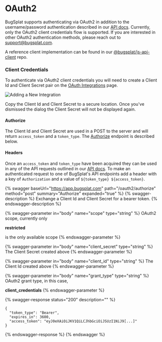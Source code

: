 # OAuth2

BugSplat supports authenticating via OAuth2 in addition to the username/password authentication described in our [API docs](api/). Currently, only the OAuth2 client credentials flow is supported. If you are interested in other OAuth2 authentication methods, please reach out to [support@bugsplat.com](mailto:support@bugsplat.com).

A reference client implementation can be found in our [@bugsplat/js-api-client](https://github.com/BugSplat-Git/bugsplat-js-api-client/blob/1ebf36453d275ed62d6e5a4bb4249ef17efbc929/src/common/client/oauth-client-credentials-api-client/oauth-client-credentials-api-client.ts) repo.

### Client Credentials

To authenticate via OAuth2 client credentials you will need to create a Client Id and Client Secret pair on the [OAuth Integrations](https://app.bugsplat.com/v2/settings/database/integrations#oauth) page.

![Adding a New Integration](../../../.gitbook/assets/integration.gif)

Copy the Client Id and Client Secret to a secure location. Once you've dismissed the dialog the Client Secret will not be displayed again.

#### Authorize

The Client Id and Client Secret are used in a POST to the server and will return `access_token` and a `token_type`. The [Authorize](oauth2.md#authorize-1) endpoint is described below.

#### Headers

Once an `access_token` and `token_type` have been acquired they can be used in any of the API requests outlined in our [API docs](api/). To make an authenticated request to one of BugSplat's API endpoints add a header with a key of `Authorization` and a value of `${token_type} ${access_token}`.

{% swagger baseUrl="https://app.bugsplat.com" path="/oauth2/authorize" method="post" summary="Authorize" expanded="true" %}
{% swagger-description %}
Exchange a Client Id and Client Secret for a bearer token.
{% endswagger-description %}

{% swagger-parameter in="body" name="scope" type="string" %}
OAuth2 scope, currently only 

**restricted**

 is the only available scope
{% endswagger-parameter %}

{% swagger-parameter in="body" name="client_secret" type="string" %}
The Client Secret created above
{% endswagger-parameter %}

{% swagger-parameter in="body" name="client_id" type="string" %}
The Client Id created above
{% endswagger-parameter %}

{% swagger-parameter in="body" name="grant_type" type="string" %}
OAuth2 grant type, in this case, 

**client_credentials**
{% endswagger-parameter %}

{% swagger-response status="200" description="" %}
```
{
  "token_type": "Bearer",
  "expires_in": 3600,
  "access_token": "eyJ0eXAiOiJKV1QiLCJhbGciOiJSUzI1NiJ9[...]"
}
```
{% endswagger-response %}
{% endswagger %}
